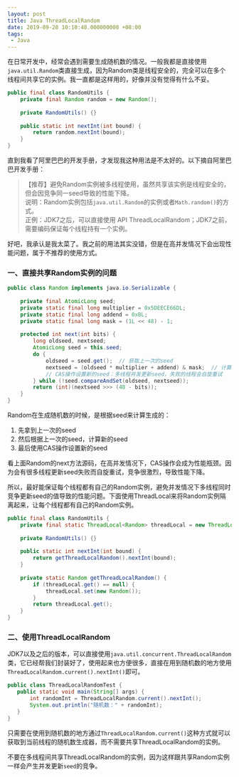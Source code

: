 ```yaml
---
layout: post
title: Java ThreadLocalRandom
date: 2019-09-28 10:10:48.000000000 +08:00
tags: 
 - Java
---
```


在日常开发中，经常会遇到需要生成随机数的情况。一般我都是直接使用`java.util.Random`类直接生成，因为Random类是线程安全的，完全可以在多个线程间共享它的实例。我一直都是这样用的，好像并没有觉得有什么不妥。

```java
public final class RandomUtils {
    private final Random random = new Random();
    
    private RandomUtils() {}
    
    public static int nextInt(int bound) {
        return random.nextInt(bound);
    }
}
```

直到我看了阿里巴巴的开发手册，才发现我这种用法是不太好的。以下摘自阿里巴巴开发手册：

>【推荐】避免Random实例被多线程使用，虽然共享该实例是线程安全的，但会因竞争同一seed导致的性能下降。 <br />
>说明：Random实例包括`java.util.Random`的实例或者`Math.random()`的方式。 <br />
>正例：JDK7之后，可以直接使用 API ThreadLocalRandom；JDK7之前，需要编码保证每个线程持有一个实例。

好吧，我承认是我太菜了。我之前的用法其实没错，但是在高并发情况下会出现性能问题，属于不推荐的使用方式。

### 一、直接共享Random实例的问题

```java
public class Random implements java.io.Serializable {
    
    private final AtomicLong seed;
    private static final long multiplier = 0x5DEECE66DL;
    private static final long addend = 0xBL;
    private static final long mask = (1L << 48) - 1;
    
    protected int next(int bits) {
        long oldseed, nextseed;
        AtomicLong seed = this.seed;
        do {
            oldseed = seed.get();  // 获取上一次的seed
            nextseed = (oldseed * multiplier + addend) & mask;  // 计算新的seed
            // CAS操作设置新的seed：多线程并发更新seed，失败的线程会自旋重试
        } while (!seed.compareAndSet(oldseed, nextseed));
        return (int)(nextseed >>> (48 - bits));
    }
}
```

Random在生成随机数的时候，是根据seed来计算生成的：

1. 先拿到上一次的seed
2. 然后根据上一次的seed，计算新的seed
3. 最后使用CAS操作设置新的seed

看上面Random的next方法源码，在高并发情况下，CAS操作会成为性能瓶颈。因为会有很多线程更新seed失败而自旋重试，竞争很激烈，导致性能下降。

所以，最好能保证每个线程都有自己的Random实例，避免并发情况下多线程同时竞争更新seed的值导致的性能问题。下面使用ThreadLocal来将Random实例隔离起来，让每个线程都有自己的Random实例。

```java
public final class RandomUtils {
    private final static ThreadLocal<Random> threadLocal = new ThreadLocal<>();
    
    private RandomUtils() {}
    
    public static int nextInt(int bound) {
        return getThreadLocalRandom().nextInt(bound);
    }
    
    private static Random getThreadLocalRandom() {
        if (threadLocal.get() == null) {
            threadLocal.set(new Random());
        }
        return threadLocal.get();
    }
}
```
### 二、使用ThreadLocalRandom

JDK7以及之后的版本，可以直接使用`java.util.concurrent.ThreadLocalRandom`类，它已经帮我们封装好了，使用起来也方便很多，直接在用到随机数的地方使用`ThreadLocalRandom.current().nextInt()`即可。

```java
public class ThreadLocalRandomTest {
   public static void main(String[] args) {
       int randomInt = ThreadLocalRandom.current().nextInt();
       System.out.println("随机数：" + randomInt);
   }
}
```

只需要在使用到随机数的地方通过`ThreadLocalRandom.current()`这种方式就可以获取到当前线程的随机数生成器，而不需要共享ThreadLocalRandom的实例。

不要在多线程间共享ThreadLocalRandom的实例，因为这样跟共享Random实例一样会产生并发更新`seed`的竞争。


